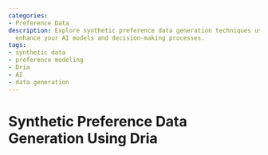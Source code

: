 ```yaml
---
categories:
- Preference Data
description: Explore synthetic preference data generation techniques using Dria to
  enhance your AI models and decision-making processes.
tags:
- synthetic data
- preference modeling
- Dria
- AI
- data generation
---
```


# Synthetic Preference Data Generation Using Dria
